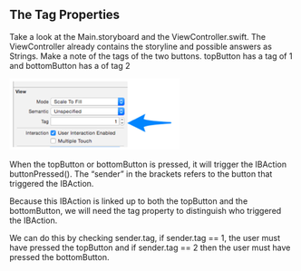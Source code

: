 
## The Tag Properties
Take a look at the Main.storyboard and the ViewController.swift. The ViewController already contains the storyline and possible answers as Strings.
Make a note of the tags of the two buttons. topButton has a tag of 1 and bottomButton has a of tag 2

![](A5.png)

When the topButton or bottomButton is pressed, it will trigger the IBAction buttonPressed(). The “sender” in the brackets refers to the button that triggered the IBAction.

Because this IBAction is linked up to both the topButton and the bottomButton, we will need the tag property to distinguish who triggered the IBAction.

We can do this by checking sender.tag, if sender.tag == 1, the user must have pressed the topButton and if sender.tag == 2 then the user must have pressed the bottomButton.
